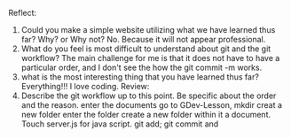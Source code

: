Reflect:
1. Could you make a simple website utilizing what we have learned thus far? Why? or Why not?
No. Because it will not appear professional.
2. What do you feel is most difficult to understand about git and the git workflow?
The main challenge for me is that it does not have to have a particular order, and I don't see the how the git commit -m works.
3. what is the most interesting thing that you have learned thus far?
Everything!!! I love coding.
Review:
1. Describe the git workflow up to this point. Be specific about the order and the reason.
enter the documents go to GDev-Lesson, mkdir creat a new folder enter the folder create a new folder within it a document. Touch server.js for java script. git add; git commit and
